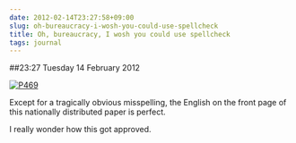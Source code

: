 ```yaml
---
date: 2012-02-14T23:27:58+09:00
slug: oh-bureaucracy-i-wosh-you-could-use-spellcheck
title: Oh, bureaucracy, I wosh you could use spellcheck
tags: journal
---
```


##23:27 Tuesday 14 February 2012

[![P469](http://getfile5.posterous.com/getfile/files.posterous.com/thunderrabbit/ltDrbHCAozlloFqiwlwtBtawpAGrDFeidIvqCJdteChbrHFeapzDCxDfkGvn/p469.jpg.scaled500.jpg)](http://getfile0.posterous.com/getfile/files.posterous.com/thunderrabbit/ltDrbHCAozlloFqiwlwtBtawpAGrDFeidIvqCJdteChbrHFeapzDCxDfkGvn/p469.jpg.scaled1000.jpg)

Except for a tragically obvious misspelling, the English on the front page of this nationally distributed paper is perfect.

I really wonder how this got approved.
